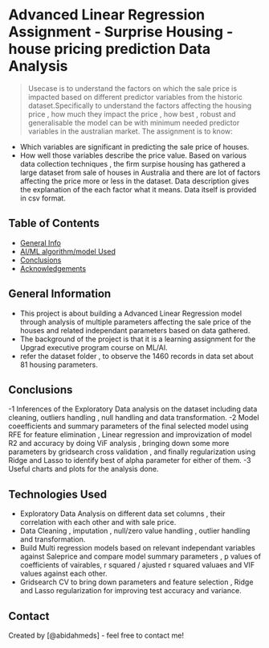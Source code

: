 # Advanced Linear Regression Assignment - Surprise Housing - house pricing prediction Data Analysis 
> Usecase is to understand the factors on which the sale price is impacted based on different predictor variables from the historic dataset.Specifically to understand the factors affecting the housing price , how much they impact the price , how best , robust and generalisable the model can be with minimum needed predictor variables in the australian market. The assignment is to know:
- Which variables are significant in predicting the sale price of houses.
- How well those variables describe the price value. 
Based on various data collection techniques , the firm surpise housing has gathered a large dataset from sale of houses in Australia and there are lot of factors affecting the price more or less in the dataset. Data description gives the explanation of the each factor what it means. Data itself is provided in csv format.


## Table of Contents
* [General Info](#general-information)
* [AI/ML algorithm/model Used](#technologies-used)
* [Conclusions](#conclusions)
* [Acknowledgements](#acknowledgements)


## General Information
- This project is about building a Advanced Linear Regression model through analysis of multiple parameters affecting the sale price of the houses and related independant parameters based on data gathered.
- The background of the project is that it is a learning assignment for the Upgrad executive program course on ML/AI.  
- refer the dataset folder , to observe the 1460 records in  data set about 81 housing parameters.


## Conclusions
-1 Inferences of the Exploratory Data analysis on the dataset including data cleaning, outliers handling , null handling and data transformation.
-2 Model coeefficients and summary parameters of the final selected model using RFE for feature elimination , Linear regression and improvization of model R2 and accuracy by doing ViF analysis , bringing down some more parameters by gridsearch cross validation , and finally regularization using Ridge and Lasso to identify best of alpha parameter for either of them.
-3 Useful charts and plots for the analysis done.


## Technologies Used
- Exploratory Data Analysis on different data set columns , their correlation with each other and with sale price.
- Data Cleaning , imputation , null/zero value handling , outlier handling and transformation. 
- Build Multi regression models based on relevant independant variables against Saleprice and compare model summary parameters , p values of coefficients of vairables, r squared / ajusted r squared valuaes and VIF values against each other.
- Gridsearch CV to bring down parameters and feature selection , Ridge and Lasso regularization for improving test accuracy and variance.

## Contact
Created by [@abidahmeds] - feel free to contact me!


<!-- Optional -->
<!-- ## License -->
<!-- This project is open source and available under the [... License](). -->

<!-- You don't have to include all sections - just the one's relevant to your project -->
